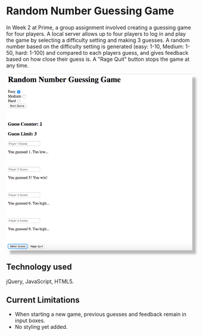 # Random Number Guessing Game
In Week 2 at Prime, a group assignment involved creating a guessing game for four players. A local server allows up to four players to log in and play the game by selecting a difficulty setting and making 3 guesses. A random number based on the difficulty setting is generated (easy: 1-10, Medium: 1-50, hard: 1-100) and compared to each players guess, and gives feedback based on how close their guess is. A "Rage Quit" button stops the game at any time.

<p>
<img src="guess-game-pic.png" width="500px" style="box-shadow: 10px 10px 5px #BBB" />
</p>

## Technology used
jQuery, JavaScript, HTML5.

##  Current Limitations
* When starting a new game, previous guesses and feedback remain in input boxes.
* No styling yet added.